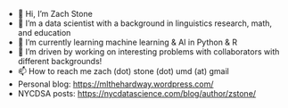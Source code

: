 - 👋 Hi, I’m Zach Stone
- 👀 I’m a data scientist with a background in linguistics research, math, and education
- 🌱 I’m currently learning machine learning & AI in Python & R
- 💞️ I’m driven by working on interesting problems with collaborators with different backgrounds!
- 📫 How to reach me zach (dot) stone (dot) umd (at) gmail 
- Personal blog: https://mlthehardway.wordpress.com/
- NYCDSA posts: https://nycdatascience.com/blog/author/zstone/
<!---
zstone00000/zstone00000 is a ✨ special ✨ repository because its `README.md` (this file) appears on your GitHub profile.
You can click the Preview link to take a look at your changes.
--->
